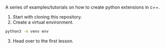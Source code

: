 A series of examples/tutorials on how to create python extensions in c++.

1. Start with cloning this repository.
2. Create a virtual environment.

```sh
python3 -m venv env
```

3. Head over to the first lesson.

